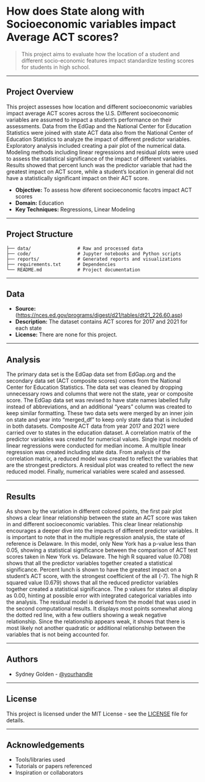 # How does State along with Socioeconomic variables impact Average ACT scores?

> This project aims to evaluate how the location of a student and different socio-economic features impact standardize testing scores for students in high school.

---

## Project Overview

This project assesses how location and different socioeconomic variables impact average ACT scores across the U.S. Different socioeconomic variables are assumed to impact a student’s performance on their assessments. Data from the EdGap and the National Center for Education Statistics were joined with state ACT data also from the National Center of Education Statistics to analyze the impact of different predictor variables. Exploratory analysis included creating a pair plot of the numerical data. Modeling methods including linear regressions and residual plots were used to assess the statistical significance of the impact of different variables. Results showed that percent lunch was the predictor variable that had the greatest impact on ACT score, while a student’s location in general did not have a statistically significant impact on their ACT score.

- **Objective:** To assess how diferent socioeconomic facotrs impact ACT scores
- **Domain:** Education
- **Key Techniques:** Regressions, Linear Modeling

---

## Project Structure

```
├── data/                 # Raw and processed data
├── code/                 # Jupyter notebooks and Python scripts
├── reports/              # Generated reports and visualizations
├── requirements.txt      # Dependencies
└── README.md             # Project documentation
```

---

## Data

- **Source:** (https://nces.ed.gov/programs/digest/d21/tables/dt21_226.60.asp) 
- **Description:** The dataset contains ACT scores for 2017 and 2021 for each state
- **License:** There are none for this project.

---

## Analysis

The primary data set is the EdGap data set from EdGap.org and the secondary data set (ACT composite scores) comes from the National Center for Education Statistics. The data set was cleaned by dropping unnecessary rows and columns that were not the state, year or composite score. The EdGap data set was revised to have state names labelled fully instead of abbreviations, and an additional “years” column was created to keep similar formatting. These two data sets were merged by an inner join on state and year into “merged_df” to keep only state data that is included in both datasets. Composite ACT data from year 2017 and 2021 were carried over to states in the education dataset. A correlation matrix of the predictor variables was created for numerical values. Single input models of linear regressions were conducted for median income. A multiple linear regression was created including state data. From analysis of the correlation matrix, a reduced model was created to reflect the variables that are the strongest predictors. A residual plot was created to reflect the new reduced model. Finally, numerical variables were scaled and assessed.

---

## Results

As shown by the variation in different colored points, the first pair plot shows a clear linear relationship between the state an ACT score was taken in and different socioeconomic variables. This clear linear relationship encourages a deeper dive into the impacts of different predictor variables.
It is important to note that in the multiple regression analysis, the state of reference is Delaware. In this model, only New York has a p-value less than 0.05, showing a statistical significance between the comparison of ACT test scores taken in New York vs. Delaware. The high R squared value (0.708) shows that all the predictor variables together created a statistical significance.
Percent lunch is shown to have the greatest impact on a student’s ACT score, with the strongest coefficient of the all (-7). The high R squared value (0.679) shows that all the reduced predictor variables together created a statistical significance. The p values for states all display as 0.00, hinting at possible error with integrated categorical variables into the analysis.
The residual model is derived from the model that was used in the second computational results. It displays most points somewhat along the dotted red line, with a few outliers showing a weak negative relationship. Since the relationship appears weak, it shows that there is most likely not another quadratic or additional relationship between the variables that is not being accounted for. 



---

## Authors

- Sydney Golden - [@yourhandle](https://github.com/sgolden3)

---

## License

This project is licensed under the MIT License - see the [LICENSE](LICENSE) file for details.

---

## Acknowledgements

- Tools/libraries used
- Tutorials or papers referenced
- Inspiration or collaborators
